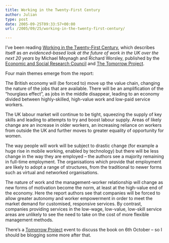 ```yaml
---
title: Working in the Twenty-First Century
author: Julian
type: post
date: 2005-09-25T09:33:57+00:00
url: /2005/09/25/working-in-the-twenty-first-century/

---
```

I&#8217;ve been reading [Working in the Twenty-First Century][1], which describes itself as  <cite title="Working in the Twenty-First Century">an evidenced-based look at the future of work in the UK over the next 20 years</cite> by Michael Moynagh and Richard Worsley, published by the [Economic and Social Research Council][2] and [The Tomorrow Project][3].

Four main themes emerge from the report:

The British economy will (be forced to) move up the value chain, changing the nature of the jobs that are available. There will be an amplification of the &#8220;hourglass effect&#8221;, as jobs in the middle disappear, leading to an economy divided between highly-skilled, high-value work and low-paid service workers.

The UK labour market will continue to be tight, squeezing the supply of key skills and leading to attempts to try and boost labour supply. Areas of likely change are an increase in older workers, an increasing reliance on workers from outside the UK and further moves to greater equality of opportunity for women.

The way people will work will be subject to drastic change (for example a huge rise in mobile working, enabled by technology) but there will be less change in the way they are employed &#8211; the authors see a majority remaining in full-time employment. The organisations which provide that employment are likely to adopt a range of structures, from the traditional to newer forms such as virtual and networked organisations.

The nature of work and the management-worker relationship will change as new forms of motivation become the norm, at least at the high-value end of the economy. Here the report authors see that companies will be forced to allow greater autonomy and worker empowerment in order to meet the market demand for customised, responsive services. By contrast, companies providing services in the low-wage, low-value, low-skill service areas are unlikely to see the need to take on the cost of more flexible management methods.

There&#8217;s a [Tomorrow Project][3] event to discuss the book on 6th October &#8211; so I should be blogging some more after that.

 [1]: https://www.tomorrowproject.net/twentyfirst_century.html
 [2]: https://www.esrc.ac.uk
 [3]: https://www.tomorrowproject.net/
